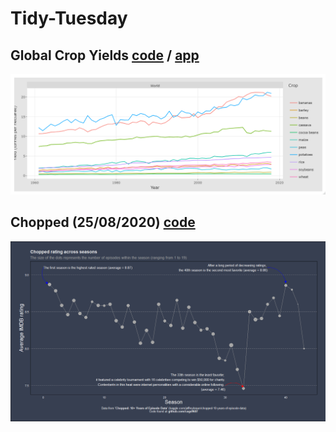 # Tidy-Tuesday

## Global Crop Yields **[code](https://github.com/cags9607/Tidy-Tuesday/blob/master/shiny-markdown-chop.Rmd)** / **[app](https://sergio-carrasco.shinyapps.io/shiny-markdown/)**

![](World-crops.png)<!-- -->

## Chopped (25/08/2020) **[code](https://github.com/cags9607/Tidy-Tuesday/blob/master/Chopped.R)**

![](chopped-fig.png)<!-- -->

